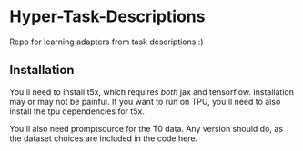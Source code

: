 # Hyper-Task-Descriptions

Repo for learning adapters from task descriptions :)

## Installation

You'll need to install t5x, which requires *both* jax and tensorflow. Installation may or may not be painful. If you want to run on TPU, you'll need to also install the tpu dependencies for t5x.

You'll also need promptsource for the T0 data. Any version should do, as the dataset choices are included in the code here.
